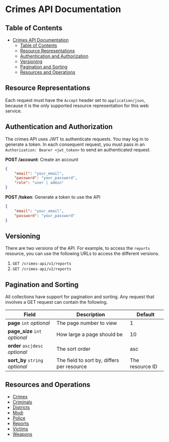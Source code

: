 # Crimes API Documentation

## Table of Contents

- [Crimes API Documentation](#crimes-api-documentation)
  - [Table of Contents](#table-of-contents)
  - [Resource Representations](#resource-representations)
  - [Authentication and Authorization](#authentication-and-authorization)
  - [Versioning](#versioning)
  - [Pagination and Sorting](#pagination-and-sorting)
  - [Resources and Operations](#resources-and-operations)

## Resource Representations

Each request must have the `Accept` header set to `application/json`, because it is the only supported resource representation for this web service.

## Authentication and Authorization
The crimes API uses JWT to authenticate requests. You may log in to generate a token. In each consequent request, you must pass in an `Authorization: Bearer <jwt_token>` to send an authenticated request.

**POST /account**: Create an account

```json
{
    "email": "your_email",
    "password": "your_password",
    "role": "user | admin"
}
```

**POST /token**: Generate a token to use the API

```json
{
    "email": "your_email",
    "password": "your_password"
}
```

## Versioning

There are two versions of the API. For example, to access the `reports` resource, you can use the following URLs to access the different versions.

1. `GET /crimes-api/v1/reports`
2. `GET /crimes-api/v2/reports`

## Pagination and Sorting

All collections have support for pagination and sorting. Any request that involves a GET request can contain the following.

| Field | Description | Default |
| --| --| -- |
| **page** `int` *optional* | The page number to view | 1
| **page_size** `int` *optional* | How large a page should be | 10
| **order** `asc\|desc` *optional* | The sort order | asc
| **sort_by** `string` *optional* | The field to sort by, differs per resource | The resource ID

## Resources and Operations

- [Crimes](crimes.md)
- [Criminals](criminals.md)
- [Districts](districts.md)
- [Modi](modi.md)
- [Police](police.md)
- [Reports](reports.md)
- [Victims](victims.md)
- [Weapons](weapons.md)